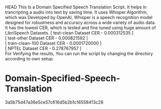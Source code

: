 HEAD
This Is a Domain Specified Speech Translation Script. It helps in trancripting a audio into text by saving time.
It uses Whisper Algorithm, which was Developed by OpenAI, Whisper is a speech recognition model designed for robustness and accuracy across a wide variety of audio data.
It has the lowest CER, which is tested and fine tuned using huge amount of LibriSpeech Datasets.
[ test-clean Dataset CER - 0.000312535 ]		
[ test-other Dataset CER - 0.000821592 ]		
[ train-clean-100 Dataset CER - 0.0001720000 ]		
[ NPTEL Dataset CER - 0.278767957 ]		
For Verifying the results, You can run the script by changing the directory according to own setup.
# Domain-Specified-Speech-Translation
3a5b75d47a36e5ce57c616d5b2b1c16558413c28
